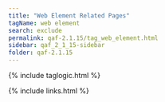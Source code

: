 ```yaml
---
title: "Web Element Related Pages"
tagName: web element
search: exclude
permalink: qaf-2.1.15/tag_web_element.html
sidebar: qaf_2_1_15-sidebar
folder: qaf-2.1.15
---
```

{% include taglogic.html %}

{% include links.html %}
